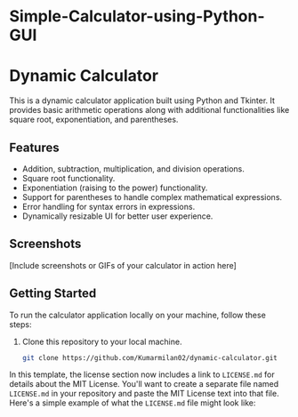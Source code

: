# Simple-Calculator-using-Python-GUI
# Dynamic Calculator

This is a dynamic calculator application built using Python and Tkinter. It provides basic arithmetic operations along with additional functionalities like square root, exponentiation, and parentheses.

## Features

- Addition, subtraction, multiplication, and division operations.
- Square root functionality.
- Exponentiation (raising to the power) functionality.
- Support for parentheses to handle complex mathematical expressions.
- Error handling for syntax errors in expressions.
- Dynamically resizable UI for better user experience.

## Screenshots

[Include screenshots or GIFs of your calculator in action here]

## Getting Started

To run the calculator application locally on your machine, follow these steps:

1. Clone this repository to your local machine.
   ```bash
   git clone https://github.com/Kumarmilan02/dynamic-calculator.git

   
In this template, the license section now includes a link to `LICENSE.md` for details about the MIT License. You'll want to create a separate file named `LICENSE.md` in your repository and paste the MIT License text into that file. Here's a simple example of what the `LICENSE.md` file might look like:






